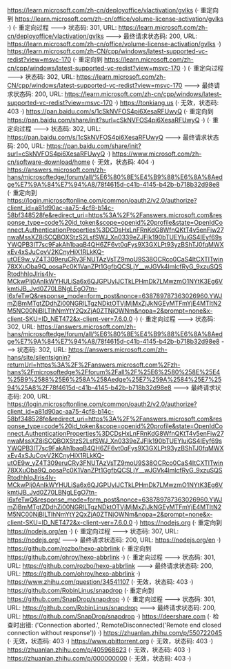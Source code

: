 https://learn.microsoft.com/zh-cn/deployoffice/vlactivation/gvlks (· 重定向到 https://learn.microsoft.com/zh-cn/office/volume-license-activation/gvlks ·)
(· 重定向过程 ---> 状态码: 301, URL: https://learn.microsoft.com/zh-cn/deployoffice/vlactivation/gvlks ---> 最终请求状态码: 200, URL: https://learn.microsoft.com/zh-cn/office/volume-license-activation/gvlks ·)
https://learn.microsoft.com/zh-CN/cpp/windows/latest-supported-vc-redist?view=msvc-170 (· 重定向到 https://learn.microsoft.com/zh-cn/cpp/windows/latest-supported-vc-redist?view=msvc-170 ·)
(· 重定向过程 ---> 状态码: 302, URL: https://learn.microsoft.com/zh-CN/cpp/windows/latest-supported-vc-redist?view=msvc-170 ---> 最终请求状态码: 200, URL: https://learn.microsoft.com/zh-cn/cpp/windows/latest-supported-vc-redist?view=msvc-170 ·)
https://tonkiang.us (· 无效，状态码: 403 ·)
https://pan.baidu.com/s/1cSkNVFOS4pi6XesaRFUwyQ (· 重定向到 https://pan.baidu.com/share/init?surl=cSkNVFOS4pi6XesaRFUwyQ ·)
(· 重定向过程 ---> 状态码: 302, URL: https://pan.baidu.com/s/1cSkNVFOS4pi6XesaRFUwyQ ---> 最终请求状态码: 200, URL: https://pan.baidu.com/share/init?surl=cSkNVFOS4pi6XesaRFUwyQ ·)
https://www.microsoft.com/zh-cn/software-download/home (· 无效，状态码: 404 ·)
https://answers.microsoft.com/zh-hans/microsoftedge/forum/all/%E6%80%8E%E4%B9%88%E6%8A%8Aedge%E7%9A%84%E7%94%A8/78f4615d-c41b-4145-b42b-b718b32d98e8 (· 重定向到 https://login.microsoftonline.com/common/oauth2/v2.0/authorize?client_id=a81d90ac-aa75-4cf8-b14c-58bf348528fe&redirect_uri=https%3A%2F%2Fanswers.microsoft.com&response_type=code%20id_token&scope=openid%20profile&state=OpenIdConnect.AuthenticationProperties%3DCDsHxLnFRnKdG8WfnQKtT4v5enFiw27nwaMssXZ8iSCQBOXStzS2LsfSWJ_Xn0339eZJFIk190bTUEYluiGS4IEyf69sYWQPB3IT7sc9FakAh1baqB4QH6ZF6vt0qFys9X3GXLPt93yzBShTJ0fqMWXxEv4xSJuCovV2KCnyHiX1RLkKQ-utOE9w_yZ4T309eruCRy3FNUTAzVsTZ9moU9S38OCRco0CaS4ItCXTlTwin78XXuOba9Q_oosaPc0K1VanZPt1GgfbQCSLjY__wJGVk4lmlcfRyG_9xzuSQSRtodhhIqJlris4lv-MCkwPIj0AnIkWYHULiSa6x6QJGPUylJCTkLPHmDk7LMwzmO1NYtK3Eg6VkmtiJB_Jvd0Z70LBNgLEgO7tn-l6xfeTwQ&response_mode=form_post&nonce=638789787363026960.YWJmZjBmMTgtZDdhZi00NGRlLTgzNDktOTVjMjMxZjJkNGEyMTFmYjE4MTItN2M5NC00NjBlLTlhNmYtY2QxZjA0ZTNjOWNm&nopa=2&prompt=none&x-client-SKU=ID_NET472&x-client-ver=7.6.0.0 ·)
(· 重定向过程 ---> 状态码: 302, URL: https://answers.microsoft.com/zh-hans/microsoftedge/forum/all/%E6%80%8E%E4%B9%88%E6%8A%8Aedge%E7%9A%84%E7%94%A8/78f4615d-c41b-4145-b42b-b718b32d98e8 ---> 状态码: 302, URL: https://answers.microsoft.com/zh-hans/site/silentsignin?returnUrl=https%3A%2F%2Fanswers.microsoft.com%2Fzh-hans%2Fmicrosoftedge%2Fforum%2Fall%2F%25E6%2580%258E%25E4%25B9%2588%25E6%258A%258Aedge%25E7%259A%2584%25E7%2594%25A8%2F78f4615d-c41b-4145-b42b-b718b32d98e8 ---> 最终请求状态码: 200, URL: https://login.microsoftonline.com/common/oauth2/v2.0/authorize?client_id=a81d90ac-aa75-4cf8-b14c-58bf348528fe&redirect_uri=https%3A%2F%2Fanswers.microsoft.com&response_type=code%20id_token&scope=openid%20profile&state=OpenIdConnect.AuthenticationProperties%3DCDsHxLnFRnKdG8WfnQKtT4v5enFiw27nwaMssXZ8iSCQBOXStzS2LsfSWJ_Xn0339eZJFIk190bTUEYluiGS4IEyf69sYWQPB3IT7sc9FakAh1baqB4QH6ZF6vt0qFys9X3GXLPt93yzBShTJ0fqMWXxEv4xSJuCovV2KCnyHiX1RLkKQ-utOE9w_yZ4T309eruCRy3FNUTAzVsTZ9moU9S38OCRco0CaS4ItCXTlTwin78XXuOba9Q_oosaPc0K1VanZPt1GgfbQCSLjY__wJGVk4lmlcfRyG_9xzuSQSRtodhhIqJlris4lv-MCkwPIj0AnIkWYHULiSa6x6QJGPUylJCTkLPHmDk7LMwzmO1NYtK3Eg6VkmtiJB_Jvd0Z70LBNgLEgO7tn-l6xfeTwQ&response_mode=form_post&nonce=638789787363026960.YWJmZjBmMTgtZDdhZi00NGRlLTgzNDktOTVjMjMxZjJkNGEyMTFmYjE4MTItN2M5NC00NjBlLTlhNmYtY2QxZjA0ZTNjOWNm&nopa=2&prompt=none&x-client-SKU=ID_NET472&x-client-ver=7.6.0.0 ·)
https://nodejs.org (· 重定向到 https://nodejs.org/en ·)
(· 重定向过程 ---> 状态码: 307, URL: https://nodejs.org/ ---> 最终请求状态码: 200, URL: https://nodejs.org/en ·)
https://github.com/rozbo/hexo-abbrlink (· 重定向到 https://github.com/ohroy/hexo-abbrlink ·)
(· 重定向过程 ---> 状态码: 301, URL: https://github.com/rozbo/hexo-abbrlink ---> 最终请求状态码: 200, URL: https://github.com/ohroy/hexo-abbrlink ·)
https://www.zhihu.com/question/34541107 (· 无效，状态码: 403 ·)
https://github.com/RobinLinus/snapdrop (· 重定向到 https://github.com/SnapDrop/snapdrop ·)
(· 重定向过程 ---> 状态码: 301, URL: https://github.com/RobinLinus/snapdrop ---> 最终请求状态码: 200, URL: https://github.com/SnapDrop/snapdrop ·)
https://deershare.com (· 检查时出错: ('Connection aborted.', RemoteDisconnected('Remote end closed connection without response')) ·)
https://zhuanlan.zhihu.com/p/550722045 (· 无效，状态码: 403 ·)
https://www.qbittorrent.org (· 无效，状态码: 403 ·)
https://zhuanlan.zhihu.com/p/405968623 (· 无效，状态码: 403 ·)
https://zhuanlan.zhihu.com/p/000000000 (· 无效，状态码: 403 ·)
